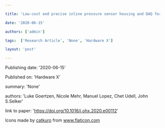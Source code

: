 ---
title: 'Low-cost and precise inline pressure sensor housing and DAQ for use in laboratory experiments'
date: '2020-06-15'
authors: ['admin']
tags:  ['Research Article', 'None', 'Hardware X']
layout: 'post'
---
Publishing date: '2020-06-15'

Published on: 'Hardware X'

summary: 'None'

authors: 'Luke Goertzen, Nicole Mehr, Manuel Lopez, Chet Udell, John S.Selker'

link to paper: 'https://doi.org/10.1016/j.ohx.2020.e00112'

Icons made by <a href="https://www.flaticon.com/free-icon/bookshelves_3576884" title="catkuro">catkuro</a> from <a href="https://www.flaticon.com/" title="Flaticon"> www.flaticon.com</a>